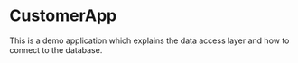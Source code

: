 # CustomerApp
This is a demo application which explains the data access layer and how to connect to the database.
